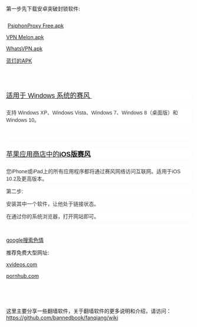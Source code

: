 <p>
	第一步先下载安卓突破封锁软件:
</p>
<p>
	<img src="https://github.com/tanfyo/2018re.github.io/blob/master/android-logo.png?raw=true" alt="" />
</p>
<p>
	&nbsp;<span><span><a class="js-navigation-open" id="36375ad22a7807ddc6bcb5f34a79ee4b-a1a0079d416b1a35f3b05a45736ce557cfe81eae" href="https://github.com/tanfyo/2018re.github.io/blob/master/PsiphonProxy%20Free.apk?raw=true" target="_blank">PsiphonProxy Free.apk</a></span></span> 
</p>
<p>
	<span><a href="https://github.com/tanfyo/2018re.github.io/blob/master/VPN%20Melon.apk?raw=true" target="_blank"><span><span>VPN Melon.apk</span></span></a><br />
</span> 
</p>
<p>
	<a href="https://github.com/tanfyo/2018re.github.io/blob/master/WhatsVPN.apk?raw=true" target="_blank"><span><span>WhatsVPN.apk</span></span></a> 
</p>
<p>
	<span><span><span><span><a href="https://github.com/tanfyo/2018re.github.io/blob/master/%E8%93%9D%E7%81%AF.apk?raw=true" target="_blank">蓝灯的APK</a></span></span></span></span> 
</p>
<p>
	<img src="https://github.com/tanfyo/2018re.github.io/blob/master/windows-logo.png?raw=true" alt="" /> 
</p>
<p>
	<br />
</p>
<h4 style="font-family:sans-serif;font-weight:500;color:#333333;font-size:18px;background-color:#FFFFFF;">
	<a href="https://github.com/tanfyo/2018re.github.io/blob/master/psiphon3.exe?raw=true" target="_blank">适用于 Windows 系统的赛风&nbsp;</a> 
</h4>
<p style="color:#333333;font-family:sans-serif;font-size:14px;background-color:#FFFFFF;">
	支持 Windows XP、Windows Vista、Windows 7、Windows 8（桌面版）和 Windows 10。
</p>
<p style="color:#333333;font-family:sans-serif;font-size:14px;background-color:#FFFFFF;">
	<img src="https://github.com/tanfyo/2018re.github.io/blob/master/ios-app-store.png?raw=true" alt="" /> 
</p>
<p style="color:#333333;font-family:sans-serif;font-size:14px;background-color:#FFFFFF;">
	<br />
</p>
<h4 style="font-family:sans-serif;font-weight:500;color:#333333;font-size:18px;background-color:#FFFFFF;">
	<a href="https://itunes.apple.com/us/app/psiphon/id1276263909?ls=1&amp;mt=8" class="alert-link">苹果应用商店中的<strong>iOS版赛风</strong></a> 
</h4>
<p style="color:#333333;font-family:sans-serif;font-size:14px;background-color:#FFFFFF;">
	您iPhone或iPad上的所有应用程序都将通过赛风网络访问互联网。适用于iOS 10.2及更高版本。
</p>
<p style="color:#333333;font-family:sans-serif;font-size:14px;background-color:#FFFFFF;">
	第二步:
</p>
<p style="color:#333333;font-family:sans-serif;font-size:14px;background-color:#FFFFFF;">
	安装其中一个软件，让他处于链接状态。
</p>
<p style="color:#333333;font-family:sans-serif;font-size:14px;background-color:#FFFFFF;">
	在通过你的系统浏览器，打开网站即可。
</p>
<p style="color:#333333;font-family:sans-serif;font-size:14px;background-color:#FFFFFF;">
	<br />
</p>
<p>
	<a href="https://www.google.co.jp/search?source=hp&ei=H-hiW-K4KIr9vASXmYiABQ&q=porn&oq=porn&gs_l=psy-ab.3..0l4.6075.6476.0.6916.4.4.0.0.0.0.139.382.0j3.3.0....0...1c.1j4.64.psy-ab..1.3.382...0i131k1.0.2QOKtbk17UE" target="_blank">google搜索色情</a> 
</p>
<p>
	推荐免费大型网址:
</p>
<p>
	<a href="https://www.xvideos.com/" target="_blank">xvideos.com</a> 
</p>
<p>
	<a href="http://pornhub.com" target="_blank">pornhub.com</a> 
</p>
<p>
	<br />
</p>
<p>
	<br />
</p>
<p>
	这里主要分享一些翻墙软件，关于翻墙软件的更多说明和介绍，请访问：<br />
<a href="https://github.com/bannedbook/fanqiang/wiki" target="_blank">https://github.com/bannedbook/fanqiang/wiki<br />
</a> 
</p>
<p>
	<br />
</p>
<p>
	<br />
</p>

